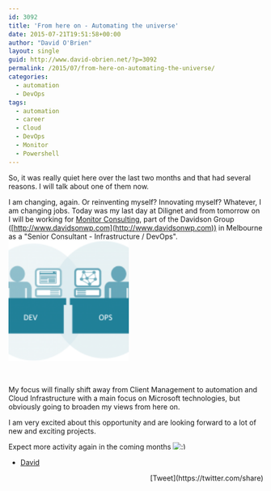 ```yaml
---
id: 3092
title: 'From here on - Automating the universe'
date: 2015-07-21T19:51:58+00:00
author: "David O'Brien"
layout: single
guid: http://www.david-obrien.net/?p=3092
permalink: /2015/07/from-here-on-automating-the-universe/
categories:
  - automation
  - DevOps
tags:
  - automation
  - career
  - Cloud
  - DevOps
  - Monitor
  - Powershell
---
```

So, it was really quiet here over the last two months and that had several reasons. I will talk about one of them now.

I am changing, again. Or reinventing myself? Innovating myself? Whatever, I am changing jobs. Today was my last day at Dilignet and from tomorrow on I will be working for [Monitor Consulting](http://www.monitorconsulting.com.au/), part of the Davidson Group ([http://www.davidsonwp.com](http://www.davidsonwp.com)) in Melbourne as a "Senior Consultant - Infrastructure / DevOps".<img class="img-responsive   wp-image-3094 alignright" src="/media/2015/07/blue-devops_4-150x150.png" alt="blue devops_4" width="238" height="238" />

&nbsp;

My focus will finally shift away from Client Management to automation and Cloud Infrastructure with a main focus on Microsoft technologies, but obviously going to broaden my views from here on.

I am very excited about this opportunity and are looking forward to a lot of new and exciting projects.

Expect more activity again in the coming months <img src="http://www.david-obrien.net/David/wp-includes/images/smilies/simple-smile.png" alt=":)" class="wp-smiley" style="height: 1em; max-height: 1em;" />

- [David](http://www.twitter.com/david_obrien) 

<div style="float: right; margin-left: 10px;">
  [Tweet](https://twitter.com/share)
</div>


